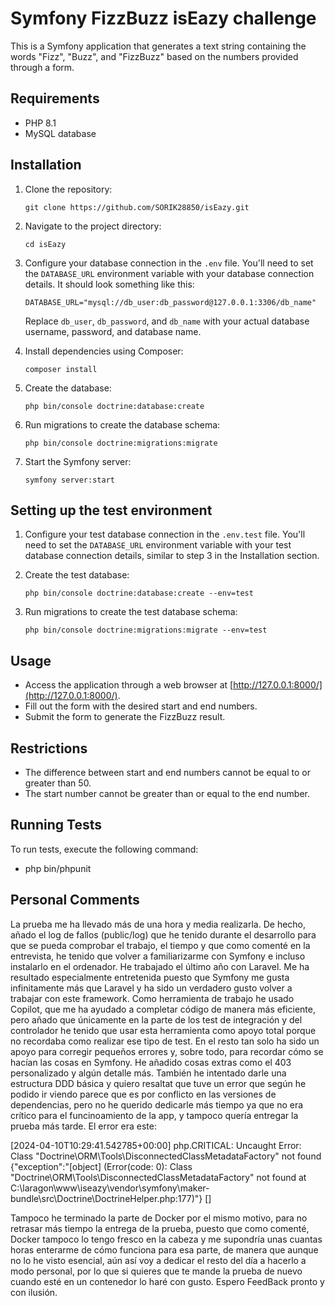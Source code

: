 # Symfony FizzBuzz isEazy challenge

This is a Symfony application that generates a text string containing the words "Fizz", "Buzz", and "FizzBuzz" based on the numbers provided through a form.

## Requirements
- PHP 8.1
- MySQL database

## Installation

1. Clone the repository:
    ```
    git clone https://github.com/SORIK28850/isEazy.git
    ```
2. Navigate to the project directory:
    ```
    cd isEazy
    ```
3. Configure your database connection in the `.env` file. You'll need to set the `DATABASE_URL` environment variable with
   your database connection details. It should look something like this:
    ```
    DATABASE_URL="mysql://db_user:db_password@127.0.0.1:3306/db_name"
    ```
    Replace `db_user`, `db_password`, and `db_name` with your actual database username, password, and database name.

4. Install dependencies using Composer:
    ```
    composer install
    ```
5. Create the database:
    ```
    php bin/console doctrine:database:create
    ```
6. Run migrations to create the database schema:
    ```
    php bin/console doctrine:migrations:migrate
    ```
7. Start the Symfony server:
    ```
    symfony server:start
    ```

## Setting up the test environment

1. Configure your test database connection in the `.env.test` file. You'll need to set the `DATABASE_URL` environment variable with your test database connection details, similar to step 3 in the Installation section.

2. Create the test database:
    ```
    php bin/console doctrine:database:create --env=test
    ```
3. Run migrations to create the test database schema:
    ```
    php bin/console doctrine:migrations:migrate --env=test
    ```

## Usage

- Access the application through a web browser at [http://127.0.0.1:8000/](http://127.0.0.1:8000/).
- Fill out the form with the desired start and end numbers.
- Submit the form to generate the FizzBuzz result.

## Restrictions
- The difference between start and end numbers cannot be equal to or greater than 50.
- The start number cannot be greater than or equal to the end number.

## Running Tests

To run tests, execute the following command:
- php bin/phpunit

## Personal Comments

La prueba me ha llevado más de una hora y media realizarla. De hecho, añado el log de fallos (public/log) que he tenido durante el desarrollo para que se pueda comprobar el trabajo, el tiempo y que como comenté en la entrevista, he tenido que volver a familiarizarme con Symfony e incluso instalarlo en el ordenador. He trabajado el último año con Laravel.
Me ha resultado especialmente entretenida puesto que Symfony me gusta infinitamente más que Laravel y ha sido un verdadero gusto volver a trabajar con este framework.
Como herramienta de trabajo he usado Copilot, que me ha ayudado a completar código de manera más eficiente, pero añado que únicamente en la parte de los test de integración y del controlador he tenido que usar esta herramienta como apoyo total porque no recordaba como realizar ese tipo de test. En el resto tan solo ha sido un apoyo para corregir pequeños errores y, sobre todo, para recordar cómo se hacían las cosas en Symfony. He añadido cosas extras como el 403 personalizado y algún detalle más. También he intentado darle una estructura DDD básica y quiero resaltat que tuve un error que según he podido ir viendo parece que es por conflicto en las versiones de dependencias, pero no he querido dedicarle más tiempo ya que no era crítico para el funcinoamiento de la app, y tampoco quería entregar la prueba más tarde. El error era este:

[2024-04-10T10:29:41.542785+00:00] php.CRITICAL: Uncaught Error: Class "Doctrine\ORM\Tools\DisconnectedClassMetadataFactory" not found {"exception":"[object] (Error(code: 0): Class \"Doctrine\\ORM\\Tools\\DisconnectedClassMetadataFactory\" not found at C:\\laragon\\www\\iseazy\\vendor\\symfony\\maker-bundle\\src\\Doctrine\\DoctrineHelper.php:177)"} []

Tampoco he terminado la parte de Docker por el mismo motivo, para no retrasar más tiempo la entrega de la prueba, puesto que como comenté, Docker tampoco lo tengo fresco en la cabeza y me supondría unas cuantas horas enterarme de cómo funciona para esa parte, de manera que aunque no lo he visto esencial, aún así voy a dedicar el resto del día a hacerlo a modo personal, por lo que si quieres que te mande la prueba de nuevo cuando esté en un contenedor lo haré con gusto.
Espero FeedBack pronto y con ilusión.
